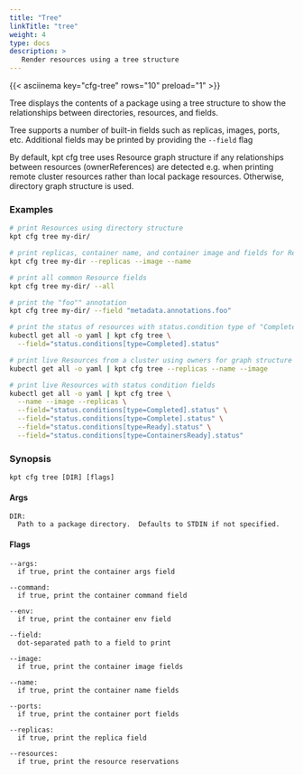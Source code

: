 ```yaml
---
title: "Tree"
linkTitle: "tree"
weight: 4
type: docs
description: >
   Render resources using a tree structure
---
```

<!--mdtogo:Short
    Render resources using a tree structure
-->

{{< asciinema key="cfg-tree" rows="10" preload="1" >}}

Tree displays the contents of a package using a tree structure to show
the relationships between directories, resources, and fields.

Tree supports a number of built-in fields such as replicas, images, ports,
etc.  Additional fields may be printed by providing the `--field` flag

By default, kpt cfg tree uses Resource graph structure if any relationships
between resources (ownerReferences) are detected e.g. when printing
remote cluster resources rather than local package resources.
Otherwise, directory graph structure is used.

### Examples
<!--mdtogo:Examples-->
```sh
# print Resources using directory structure
kpt cfg tree my-dir/
```

```sh
# print replicas, container name, and container image and fields for Resources
kpt cfg tree my-dir --replicas --image --name
```

```sh
# print all common Resource fields
kpt cfg tree my-dir/ --all
```

```sh
# print the "foo"" annotation
kpt cfg tree my-dir/ --field "metadata.annotations.foo"
```

```sh
# print the status of resources with status.condition type of "Completed"
kubectl get all -o yaml | kpt cfg tree \
  --field="status.conditions[type=Completed].status"
```

```sh
# print live Resources from a cluster using owners for graph structure
kubectl get all -o yaml | kpt cfg tree --replicas --name --image
```

```sh
# print live Resources with status condition fields
kubectl get all -o yaml | kpt cfg tree \
  --name --image --replicas \
  --field="status.conditions[type=Completed].status" \
  --field="status.conditions[type=Complete].status" \
  --field="status.conditions[type=Ready].status" \
  --field="status.conditions[type=ContainersReady].status"
```
<!--mdtogo-->

### Synopsis
<!--mdtogo:Long-->
```
kpt cfg tree [DIR] [flags]
```

#### Args
```
DIR:
  Path to a package directory.  Defaults to STDIN if not specified.
```

#### Flags
```
--args:
  if true, print the container args field

--command:
  if true, print the container command field

--env:
  if true, print the container env field

--field:
  dot-separated path to a field to print

--image:
  if true, print the container image fields

--name:
  if true, print the container name fields

--ports:
  if true, print the container port fields

--replicas:
  if true, print the replica field

--resources:
  if true, print the resource reservations
```
<!--mdtogo-->
